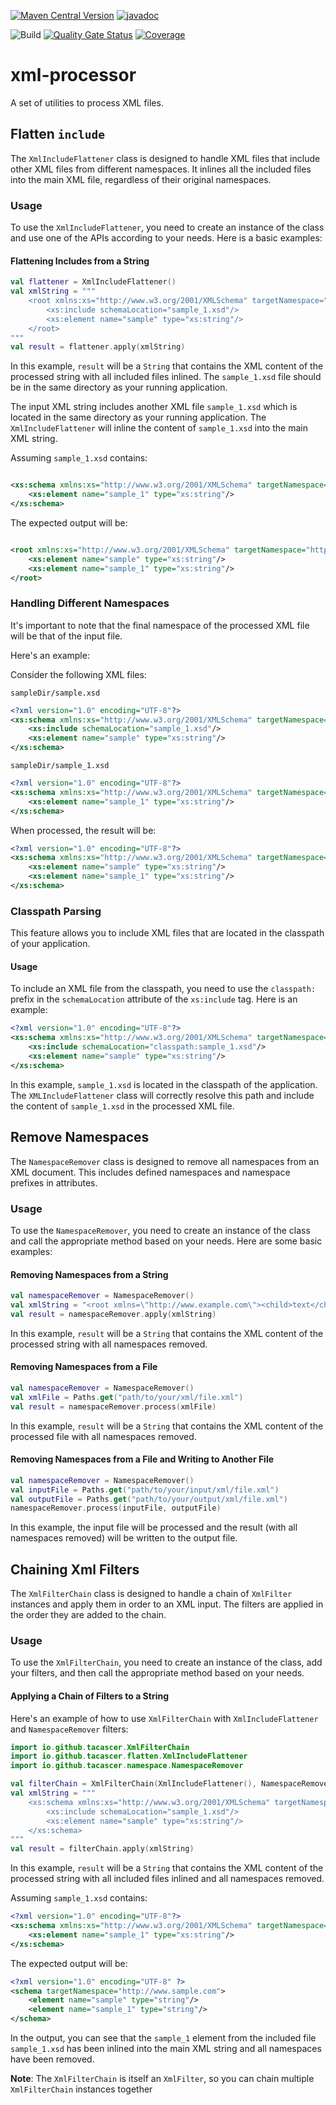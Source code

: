[ ![Maven  Central Version](https://img.shields.io/maven-central/v/io.github.tacascer/xml-processor?style=for-the-badge&logo=apache%20maven)](https://central.sonatype.com/artifact/io.github.tacascer/xml-processor)
[![javadoc](https://javadoc.io/badge2/io.github.tacascer/xml-processor/javadoc.svg?style=for-the-badge)](https://javadoc.io/doc/io.github.tacascer/xml-processor)

![Build](https://github.com/tacascer-org/xml-processor/actions/workflows/build.yml/badge.svg?branch=main)
[![Quality Gate Status](https://sonarcloud.io/api/project_badges/measure?project=tacascer-org_xml-processor&metric=alert_status)](https://sonarcloud.io/summary/new_code?id=tacascer-org_xml-processor)
[![Coverage](https://sonarcloud.io/api/project_badges/measure?project=tacascer-org_xml-processor&metric=coverage)](https://sonarcloud.io/summary/new_code?id=tacascer-org_xml-processor)

# xml-processor

A set of utilities to process XML files.

## Flatten `include`

The `XmlIncludeFlattener` class is designed to handle XML files that include other XML files from different namespaces.
It inlines all the included files into the main XML file, regardless of their original namespaces.

### Usage

To use the `XmlIncludeFlattener`, you need to create an instance of the class and use one of the APIs according to your
needs. Here is a basic examples:

#### Flattening Includes from a String

```kotlin
val flattener = XmlIncludeFlattener()
val xmlString = """
    <root xmlns:xs="http://www.w3.org/2001/XMLSchema" targetNamespace="http://www.sample.com">
        <xs:include schemaLocation="sample_1.xsd"/>
        <xs:element name="sample" type="xs:string"/>
    </root>
"""
val result = flattener.apply(xmlString)
```

In this example, `result` will be a `String` that contains the XML content of the processed string with all included
files inlined. The `sample_1.xsd` file should be in the same directory as your running application.

The input XML string includes another XML file `sample_1.xsd` which is located in the same directory as your running
application. The `XmlIncludeFlattener` will inline the content of `sample_1.xsd` into the main XML string.

Assuming `sample_1.xsd` contains:

```xml

<xs:schema xmlns:xs="http://www.w3.org/2001/XMLSchema" targetNamespace="http://www.different.com">
    <xs:element name="sample_1" type="xs:string"/>
</xs:schema>
```

The expected output will be:

```xml

<root xmlns:xs="http://www.w3.org/2001/XMLSchema" targetNamespace="http://www.sample.com">
    <xs:element name="sample" type="xs:string"/>
    <xs:element name="sample_1" type="xs:string"/>
</root>
```

### Handling Different Namespaces

It's important to note that the final namespace of the processed XML file will be that of the input file.

Here's an example:

Consider the following XML files:

`sampleDir/sample.xsd`

```xml
<?xml version="1.0" encoding="UTF-8"?>
<xs:schema xmlns:xs="http://www.w3.org/2001/XMLSchema" targetNamespace="http://www.sample.com">
    <xs:include schemaLocation="sample_1.xsd"/>
    <xs:element name="sample" type="xs:string"/>
</xs:schema>
```

`sampleDir/sample_1.xsd`

```xml
<?xml version="1.0" encoding="UTF-8"?>
<xs:schema xmlns:xs="http://www.w3.org/2001/XMLSchema" targetNamespace="http://www.different.com">
    <xs:element name="sample_1" type="xs:string"/>
</xs:schema>
```

When processed, the result will be:

```xml
<?xml version="1.0" encoding="UTF-8"?>
<xs:schema xmlns:xs="http://www.w3.org/2001/XMLSchema" targetNamespace="http://www.sample.com">
    <xs:element name="sample" type="xs:string"/>
    <xs:element name="sample_1" type="xs:string"/>
</xs:schema>
```

### Classpath Parsing

This feature allows you to include XML files that are located in the classpath of your application.

#### Usage

To include an XML file from the classpath, you need to use the `classpath:` prefix in the `schemaLocation` attribute of
the `xs:include` tag. Here is an example:

```xml
<?xml version="1.0" encoding="UTF-8"?>
<xs:schema xmlns:xs="http://www.w3.org/2001/XMLSchema" targetNamespace="http://www.sample.com">
    <xs:include schemaLocation="classpath:sample_1.xsd"/>
    <xs:element name="sample" type="xs:string"/>
</xs:schema>
```

In this example, `sample_1.xsd` is located in the classpath of the application. The `XMLIncludeFlattener` class will
correctly resolve this path and include the content of `sample_1.xsd` in the processed XML file.

## Remove Namespaces

The `NamespaceRemover` class is designed to remove all namespaces from an XML document. This includes defined namespaces
and namespace prefixes in attributes.

### Usage

To use the `NamespaceRemover`, you need to create an instance of the class and call the appropriate method based on your
needs. Here are some basic examples:

#### Removing Namespaces from a String

```kotlin
val namespaceRemover = NamespaceRemover()
val xmlString = "<root xmlns=\"http://www.example.com\"><child>text</child></root>"
val result = namespaceRemover.apply(xmlString)
```

In this example, `result` will be a `String` that contains the XML content of the processed string with all namespaces
removed.

#### Removing Namespaces from a File

```kotlin
val namespaceRemover = NamespaceRemover()
val xmlFile = Paths.get("path/to/your/xml/file.xml")
val result = namespaceRemover.process(xmlFile)
```

In this example, `result` will be a `String` that contains the XML content of the processed file with all namespaces
removed.

#### Removing Namespaces from a File and Writing to Another File

```kotlin
val namespaceRemover = NamespaceRemover()
val inputFile = Paths.get("path/to/your/input/xml/file.xml")
val outputFile = Paths.get("path/to/your/output/xml/file.xml")
namespaceRemover.process(inputFile, outputFile)
```

In this example, the input file will be processed and the result (with all namespaces removed) will be written to the
output file.

## Chaining Xml Filters

The `XmlFilterChain` class is designed to handle a chain of `XmlFilter` instances and apply them in order to an XML
input. The filters are applied in the order they are added to the chain.

### Usage

To use the `XmlFilterChain`, you need to create an instance of the class, add your filters, and then call the
appropriate method based on your needs.

#### Applying a Chain of Filters to a String

Here's an example of how to use `XmlFilterChain` with `XmlIncludeFlattener` and `NamespaceRemover` filters:

```kotlin
import io.github.tacascer.XmlFilterChain
import io.github.tacascer.flatten.XmlIncludeFlattener
import io.github.tacascer.namespace.NamespaceRemover

val filterChain = XmlFilterChain(XmlIncludeFlattener(), NamespaceRemover())
val xmlString = """
    <xs:schema xmlns:xs="http://www.w3.org/2001/XMLSchema" targetNamespace="http://www.sample.com">
        <xs:include schemaLocation="sample_1.xsd"/>
        <xs:element name="sample" type="xs:string"/>
    </xs:schema>
"""
val result = filterChain.apply(xmlString)
```

In this example, `result` will be a `String` that contains the XML content of the processed string with all included
files inlined and all namespaces removed.

Assuming `sample_1.xsd` contains:

```xml
<?xml version="1.0" encoding="UTF-8"?>
<xs:schema xmlns:xs="http://www.w3.org/2001/XMLSchema" targetNamespace="http://www.different.com">
    <xs:element name="sample_1" type="xs:string"/>
</xs:schema>
```

The expected output will be:

```xml
<?xml version="1.0" encoding="UTF-8" ?>
<schema targetNamespace="http://www.sample.com">
    <element name="sample" type="string"/>
    <element name="sample_1" type="string"/>
</schema>
```

In the output, you can see that the `sample_1` element from the included file `sample_1.xsd` has been inlined into the
main XML string and all namespaces have been removed.

**Note**: The `XmlFilterChain` is itself an `XmlFilter`, so you can chain multiple `XmlFilterChain` instances together
